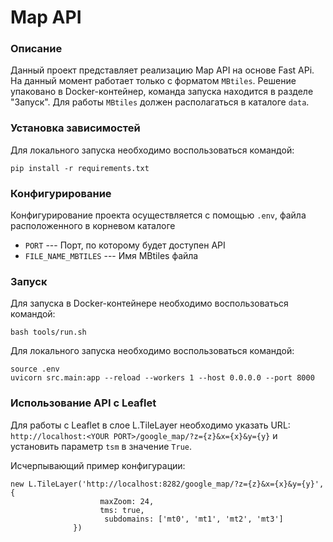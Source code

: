 # Map API
### Описание

Данный проект представляет реализацию Map API на основе Fast APi. 
На данный момент работает только с форматом `MBtiles`. 
Решение упаковано в Docker-контейнер, команда запуска находится в разделе "Запуск".
Для работы `MBtiles` должен располагаться в каталоге `data`.


### Установка зависимостей
Для локального запуска необходимо воспользоваться командой:

```commandline
pip install -r requirements.txt
```

### Конфигурирование
Конфигурирование проекта осуществляется с помощью `.env`, файла расположенного в корневом каталоге
 - `PORT` --- Порт, по которому будет доступен API
 - `FILE_NAME_MBTILES` --- Имя MBtiles файла

### Запуск

Для запуска в Docker-контейнере необходимо воспользоваться командой:

```
bash tools/run.sh
```

Для локального запуска необходимо воспользоваться командой:
```commandline
source .env
uvicorn src.main:app --reload --workers 1 --host 0.0.0.0 --port 8000
```

### Использование API с Leaflet

Для работы с Leaflet в слое L.TileLayer необходимо указать URL: `http://localhost:<YOUR PORT>/google_map/?z={z}&x={x}&y={y}` 
и установить параметр `tsm` в значение `True`.

Исчерпывающий пример конфигурации:
```commandline
new L.TileLayer('http://localhost:8282/google_map/?z={z}&x={x}&y={y}', {
                    maxZoom: 24,
                    tms: true,
                     subdomains: ['mt0', 'mt1', 'mt2', 'mt3']
              })
```

